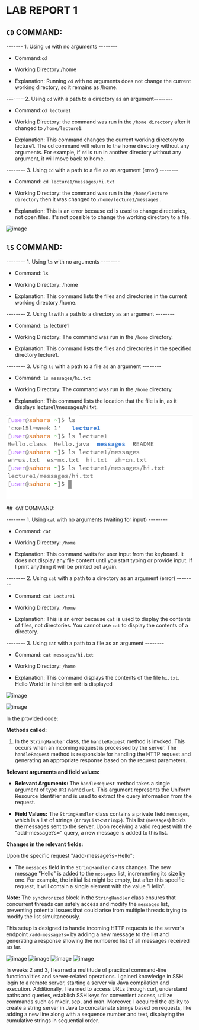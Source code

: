 # LAB REPORT 1 

## ```CD``` COMMAND:

------- 1. Using ``` cd ``` with no arguments --------

* Command:``` cd ```

* Working Directory:/home

* Explanation: Running ```cd``` with no arguments does not change the current working directory, so it remains as /home.



--------2. Using ```cd``` with a path to a directory as an argument--------

* Command:``` cd lecture1 ```

* Working Directory: the command was run in the ```/home directory``` after it changed to ```/home/lecture1```. 

* Explanation: This command changes the current working directory to lecture1.  The cd command will return to the home directory without any arguments. For example, if ```cd``` is run in another directory without any argument, it will move back to home. 


-------- 3. Using ```cd``` with a path to a file as an argument (error) --------

* Command: ```cd lecture1/messages/hi.txt ```

* Working Directory: the command was run in the ``` /home/lecture directory ``` then it was changed to ``` /home/lecture1/messages ``` . 

* Explanation: This is an error because cd is used to change directories, not open files. It's not possible to change the working directory to a file.

![image](https://github.com/Satvikmatta18/cse15l-lab-reports/assets/106504471/892a1660-ee9b-4f4e-bdd1-785c1206e677)




## ``` lS ``` COMMAND:

-------- 1. Using ```ls``` with no arguments --------

* Command: ```ls```

* Working Directory: /home

* Explanation: This command lists the files and directories in the current working directory /home.


-------- 2. Using ```ls```with a path to a directory as an argument --------

* Command: ```ls``` lecture1

* Working Directory: The command was run in the ```/home``` directory. 

* Explanation: This command lists the files and directories in the specified directory lecture1.


-------- 3. Using ```ls``` with a path to a file as an argument -------- 

* Command: ```ls messages/hi.txt```

* Working Directory: The command was run in the ``` /home ``` directory. 

* Explanation: This command lists the location that the file is in, as it displays lecture1/messages/hi.txt. 

![Image](ls.png)





##``` CAT``` COMMAND:


-------- 1. Using ```cat``` with no arguments (waiting for input) --------

* Command: ```cat```

* Working Directory: ```/home```

* Explanation: This command waits for user input from the keyboard. It does not display any file content until you start typing or provide input. If I print anything it will be printed out again. 


-------- 2. Using ```cat``` with a path to a directory as an argument (error) -------- 

* Command: ```cat Lecture1```

* Working Directory: ```/home```

* Explanation: This is an error because ```cat``` is used to display the contents of files, not directories. You cannot use ```cat``` to display the contents of a directory.


-------- 3. Using ```cat``` with a path to a file as an argument -------- 

* Command: ```cat messages/hi.txt```

* Working Directory: ```/home```

* Explanation: This command displays the contents of the file ```hi.txt```. Hello World! in hindi ```हैलो वर्ल्ड!```is displayed


![image](https://github.com/Satvikmatta18/cse15l-lab-reports/assets/106504471/3fe9b0c0-b68e-410d-8b69-6b85be77fd93)

![image](https://github.com/Satvikmatta18/cse15l-lab-reports/assets/106504471/af1cc675-ae13-4c47-881b-7827f49c1939)

In the provided code:

**Methods called:**

1. In the `StringHandler` class, the `handleRequest` method is invoked. This occurs when an incoming request is processed by the server. The `handleRequest` method is responsible for handling the HTTP request and generating an appropriate response based on the request parameters.

**Relevant arguments and field values:**

- **Relevant Arguments:** The `handleRequest` method takes a single argument of type `URI` named `url`. This argument represents the Uniform Resource Identifier and is used to extract the query information from the request.

- **Field Values:** The `StringHandler` class contains a private field `messages`, which is a list of strings (`ArrayList<String>`). This list (`messages`) holds the messages sent to the server. Upon receiving a valid request with the "add-message?s=" query, a new message is added to this list.

**Changes in the relevant fields:**

Upon the specific request "/add-message?s=Hello":

- The `messages` field in the `StringHandler` class changes. The new message "Hello" is added to the `messages` list, incrementing its size by one. For example, the initial list might be empty, but after this specific request, it will contain a single element with the value "Hello".

**Note:** The `synchronized` block in the `StringHandler` class ensures that concurrent threads can safely access and modify the `messages` list, preventing potential issues that could arise from multiple threads trying to modify the list simultaneously.

This setup is designed to handle incoming HTTP requests to the server's endpoint `/add-message?s=` by adding a new message to the list and generating a response showing the numbered list of all messages received so far.

![image](https://github.com/Satvikmatta18/cse15l-lab-reports/assets/106504471/218e6339-d528-436f-8662-a9fc7d480c70)
![image](https://github.com/Satvikmatta18/cse15l-lab-reports/assets/106504471/ba317fd5-b8d7-445f-bdc1-537a70abd279)
![image](https://github.com/Satvikmatta18/cse15l-lab-reports/assets/106504471/70abe46d-9641-41b7-93ae-2535e7e39522)
![image](https://github.com/Satvikmatta18/cse15l-lab-reports/assets/106504471/1d08a3d5-d97b-4782-a7a9-317cfd008cf1)

In weeks 2 and 3, I learned a multitude of practical command-line functionalities and server-related operations. I gained knowledge in SSH login to a remote server, starting a server via Java compilation and execution. Additionally, I learned to access URLs through curl, understand paths and queries, establish SSH keys for convenient access, utilize commands such as mkdir, scp, and man. Moreover, I acquired the ability to create a string server in Java to concatenate strings based on requests, like adding a new line along with a sequence number and text, displaying the cumulative strings in sequential order.



